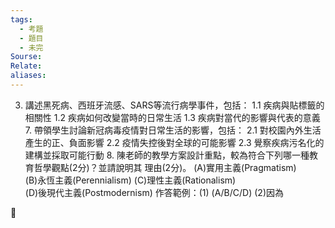 ```yaml
---
tags:
  - 考題
  - 題目
  - 未完
Sourse:
Relate: 
aliases:
---
```

3. 講述黑死病、西班牙流感、SARS等流行病學事件，包括： 1.1 疾病與貼標籤的相關性 1.2 疾病如何改變當時的日常生活 1.3 疾病對當代的影響與代表的意義 7. 帶領學生討論新冠病毒疫情對日常生活的影響，包括： 2.1 對校園內外生活產生的正、負面影響 2.2 疫情失控後對全球的可能影響 2.3 覺察疾病污名化的建構並採取可能行動 8. 陳老師的教學方案設計重點，較為符合下列哪一種教育哲學觀點(2分)？並請說明其 
理由(2分)。 
(A)實用主義(Pragmatism)  
(B)永恆主義(Perennialism) 
(C)理性主義(Rationalism)  
(D)後現代主義(Postmodernism) 
作答範例：(1)    (A/B/C/D) 
(2)因為                                                         
  
 

  
